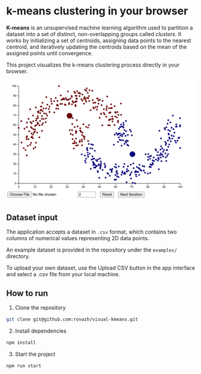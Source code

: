 # k-means clustering in your browser

**K-means** is an unsupervised machine learning algorithm used to partition a dataset into a set of distinct, non-overlapping groups called *clusters*. It works by initializing a set of centroids, assigning data points to the nearest centroid, and iteratively updating the centroids based on the mean of the assigned points until convergence.

This project visualizes the k-means clustering process directly in your browser.

![Two moons dataset example](.github/example.png)

## Dataset input

The application accepts a dataset in `.csv` format, which contains two columns of numerical values representing 2D data points.

An example dataset is provided in the repository under the `examples/` directory.

To upload your own dataset, use the Upload CSV button in the app interface and select a .csv file from your local machine.

## How to run

1. Clone the repository
```bash
git clone git@github.com:rovazh/visual-kmeans.git
```

2. Install dependencies
```bash
npm install
```
3. Start the project
```bash
npm run start
```
